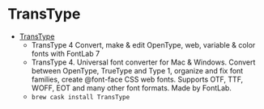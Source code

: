 # TransType
- [TransType](https://www.fontlab.com/font-converter/transtype/)
  -  TransType 4 Convert, make & edit OpenType, web, variable & color fonts with FontLab 7
  - TransType 4. Universal font converter for Mac & Windows. Convert between OpenType, TrueType and Type 1, organize and fix font families, create @font-face CSS web fonts. Supports OTF, TTF, WOFF, EOT and many other font formats. Made by FontLab.
  - `brew cask install TransType`
